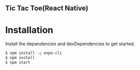 ## Tic Tac Toe(React Native)

# Installation

Install the dependencies and devDependencies to get started.

```sh
$ npm install -g expo-cli
$ npm install
$ npm start
```
